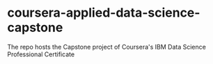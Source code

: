 # coursera-applied-data-science-capstone
The repo hosts the Capstone project of Coursera's IBM Data Science Professional Certificate
